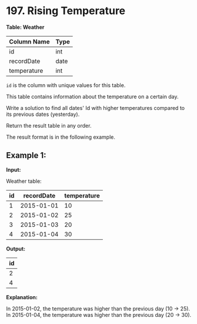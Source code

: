 # 197. Rising Temperature

**Table: Weather**

| Column Name | Type     |
|-------------|----------|
| id          | int      |
| recordDate  | date     |
| temperature | int      |

`id` is the column with unique values for this table.

This table contains information about the temperature on a certain day.

Write a solution to find all dates' Id with higher temperatures compared to its previous dates (yesterday).

Return the result table in any order.

The result format is in the following example.

## Example 1:

**Input:**

Weather table:

| id | recordDate | temperature |
|----|------------|-------------|
| 1  | 2015-01-01 | 10          |
| 2  | 2015-01-02 | 25          |
| 3  | 2015-01-03 | 20          |
| 4  | 2015-01-04 | 30          |

**Output:**

| id |
|----|
| 2  |
| 4  |

**Explanation:**

In 2015-01-02, the temperature was higher than the previous day (10 -> 25).
In 2015-01-04, the temperature was higher than the previous day (20 -> 30).
